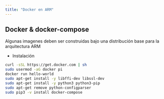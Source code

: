```yaml
---
title: "Docker en ARM"
---
```


## Docker & docker-compose

Algunas imagenes deben ser construidas bajo una distribución base para la arquitectura ARM

- Instalación

```sh
curl -sSL https://get.docker.com | sh
sudo usermod -aG docker pi
docker run hello-world
sudo apt-get install -y libffi-dev libssl-dev
sudo apt-get install -y python3 python3-pip
sudo apt-get remove python-configparser
sudo pip3 -v install docker-compose
```
